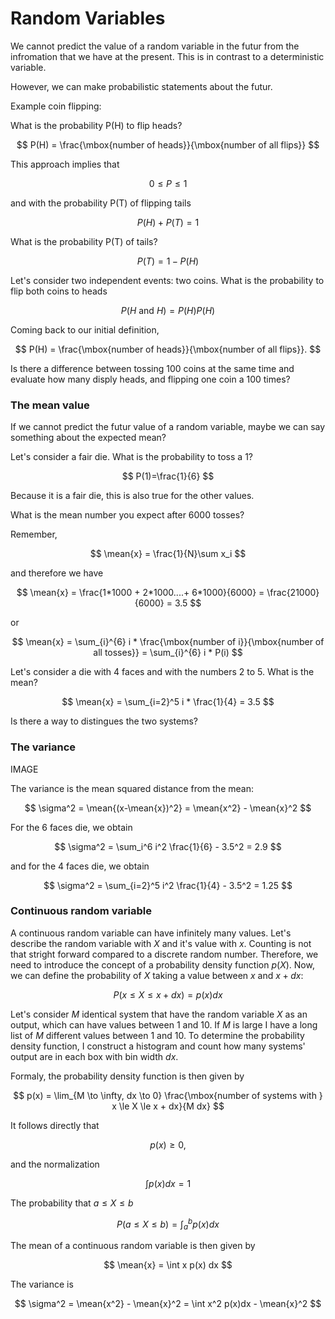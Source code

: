# Random Variables

We cannot predict the value of a random variable in the futur from the infromation that we have at the present. This is in contrast to a deterministic variable.

However, we can make probabilistic statements about the futur.

Example coin flipping:

What is the probability P(H) to flip heads?

$$
P(H) = \frac{\mbox{number of heads}}{\mbox{number of all flips}}
$$

This approach implies that

$$
0 \le P \le 1
$$

and with the probability P(T) of flipping tails

$$
P(H) + P(T) = 1
$$

What is the probability P(T) of tails?

$$
P(T) = 1-P(H)
$$


Let's consider two independent events: two coins. What is the probability to flip both coins to heads

$$
P(H \mbox{ and } H) = P(H)P(H)
$$

Coming back to our initial definition,

$$
P(H) = \frac{\mbox{number of heads}}{\mbox{number of all flips}}.
$$

Is there a difference between tossing 100 coins at the same time and evaluate how many disply heads, and flipping one coin a 100 times?


### The mean value

If we cannot predict the futur value of a random variable, maybe we can say something about the expected mean?

Let's consider a fair die. What is the probability to toss a $1$?

$$
P(1)=\frac{1}{6}
$$

Because it is a fair die, this is also true for the other values. 

What is the mean number you expect after 6000 tosses?

Remember,

$$
\mean{x} = \frac{1}{N}\sum x_i
$$

and therefore we have

$$
\mean{x} = \frac{1*1000 + 2*1000....+ 6*1000}{6000} = \frac{21000}{6000} = 3.5 
$$

or

$$
\mean{x} = \sum_{i}^{6} i * \frac{\mbox{number of i}}{\mbox{number of all tosses}} = \sum_{i}^{6} i * P(i)  
$$

Let's consider a die with 4 faces and with the numbers 2 to 5. What is the mean?

$$
\mean{x} = \sum_{i=2}^5 i * \frac{1}{4} = 3.5
$$

Is there a way to distingues the two systems?

### The variance

IMAGE

The variance is the mean squared distance from the mean:

$$
\sigma^2 = \mean{(x-\mean{x})^2} = \mean{x^2} - \mean{x}^2
$$

For the 6 faces die, we obtain

$$
\sigma^2 = \sum_i^6 i^2 \frac{1}{6} - 3.5^2 = 2.9
$$

and for the 4 faces die, we obtain

$$
\sigma^2 = \sum_{i=2}^5 i^2 \frac{1}{4} - 3.5^2 = 1.25
$$


### Continuous random variable

A continuous random variable can have infinitely many values. Let's describe the random variable with $X$ and it's value with $x$. Counting is not that stright forward compared to a discrete random number. Therefore, we need to introduce the concept of a probability density function $p(X)$. Now, we can define the probability of $X$ taking a value between $x$ and $x+dx$:

$$
P(x \le X \le x + dx) = p(x)dx
$$

Let's consider $M$ identical system that have the random variable $X$ as an output, which can have values between $1$ and $10$. If $M$ is large I have a long list of $M$ different values between $1$ and $10$. To determine the probability density function, I construct a histogram and count how many systems' output are in each box with bin width $dx$.  



Formaly, the probability density function is then given by

$$
p(x) = \lim_{M \to \infty, dx \to 0} \frac{\mbox{number of systems with } x \le X \le x + dx}{M dx}
$$

It follows directly that

$$
p(x) \ge 0,
$$

and the normalization

$$
\int p(x)dx = 1
$$


The probability that $a\le X \le b$

$$
P(a\le X \le b) = \int_a^b p(x)dx
$$

The mean of a continuous random variable is then given by

$$
\mean{x} = \int x p(x) dx
$$

The variance is

$$
\sigma^2 = \mean{x^2} - \mean{x}^2 = \int x^2 p(x)dx - \mean{x}^2
$$